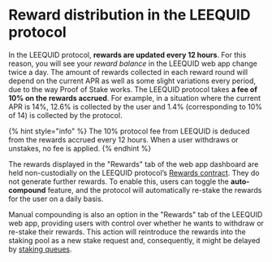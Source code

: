 # Reward distribution in the LEEQUID protocol

In the LEEQUID protocol, **rewards are updated every 12 hours**. For this reason, you will see your _reward balance_ in the LEEQUID web app change twice a day. The amount of rewards collected in each reward round will depend on the current APR as well as some slight variations every period, due to the way Proof of Stake works. The LEEQUID protocol takes **a fee of** **10% on the rewards accrued**. For example, in a situation where the current APR is 14%, 12.6% is collected by the user and 1.4% (corresponding to 10% of 14) is collected by the protocol.

{% hint style="info" %}
The 10% protocol fee from LEEQUID is deduced from the rewards accrued every 12 hours. When a user withdraws or unstakes, no fee is applied.
{% endhint %}

The rewards displayed in the "Rewards" tab of the web app dashboard are held non-custodially on the LEEQUID protocol’s [Rewards contract](../../leequid-in-depth/smart-contracts/rewards.md). They do not generate further rewards. To enable this, users can toggle the **auto-compound** feature, and the protocol will automatically re-stake the rewards for the user on a daily basis.&#x20;

Manual compounding is also an option in the "Rewards" tab of the LEEQUID web app, providing users with control over whether he wants to withdraw or re-stake their rewards. This action will reintroduce the rewards into the staking pool as a new stake request and, consequently, it might be delayed by [staking queues](../staking/potential-wait-times-while-staking.md).
